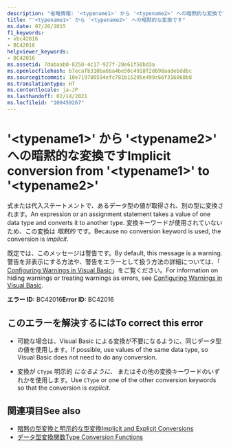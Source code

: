 ```yaml
---
description: "省略情報: '<typename1>' から '<typename2>' への暗黙的な変換です"
title: "'<typename1>' から '<typename2>' への暗黙的な変換です"
ms.date: 07/20/2015
f1_keywords:
- vbc42016
- BC42016
helpviewer_keywords:
- BC42016
ms.assetid: 7dabaab0-8258-4c17-927f-28e61f50bd3a
ms.openlocfilehash: b7ecafb310ba6ba4be50c4918f2d698aadebddbc
ms.sourcegitcommit: 10e719780594efc781b15295e499c66f316068b8
ms.translationtype: HT
ms.contentlocale: ja-JP
ms.lasthandoff: 02/14/2021
ms.locfileid: "100459267"
---
```

# <a name="implicit-conversion-from-typename1-to-typename2"></a><span data-ttu-id="39bfc-103">'\<typename1>' から '\<typename2>' への暗黙的な変換です</span><span class="sxs-lookup"><span data-stu-id="39bfc-103">Implicit conversion from '\<typename1>' to '\<typename2>'</span></span>

<span data-ttu-id="39bfc-104">式または代入ステートメントで、あるデータ型の値が取得され、別の型に変換されます。</span><span class="sxs-lookup"><span data-stu-id="39bfc-104">An expression or an assignment statement takes a value of one data type and converts it to another type.</span></span> <span data-ttu-id="39bfc-105">変換キーワードが使用されていないため、この変換は *暗黙的* です。</span><span class="sxs-lookup"><span data-stu-id="39bfc-105">Because no conversion keyword is used, the conversion is *implicit*.</span></span>  
  
 <span data-ttu-id="39bfc-106">既定では、このメッセージは警告です。</span><span class="sxs-lookup"><span data-stu-id="39bfc-106">By default, this message is a warning.</span></span> <span data-ttu-id="39bfc-107">警告を非表示にする方法や、警告をエラーとして扱う方法の詳細については、「 [Configuring Warnings in Visual Basic](/visualstudio/ide/configuring-warnings-in-visual-basic)」をご覧ください。</span><span class="sxs-lookup"><span data-stu-id="39bfc-107">For information on hiding warnings or treating warnings as errors, see [Configuring Warnings in Visual Basic](/visualstudio/ide/configuring-warnings-in-visual-basic).</span></span>  
  
 <span data-ttu-id="39bfc-108">**エラー ID:** BC42016</span><span class="sxs-lookup"><span data-stu-id="39bfc-108">**Error ID:** BC42016</span></span>  
  
## <a name="to-correct-this-error"></a><span data-ttu-id="39bfc-109">このエラーを解決するには</span><span class="sxs-lookup"><span data-stu-id="39bfc-109">To correct this error</span></span>  
  
- <span data-ttu-id="39bfc-110">可能な場合は、Visual Basic による変換が不要になるように、同じデータ型の値を使用します。</span><span class="sxs-lookup"><span data-stu-id="39bfc-110">If possible, use values of the same data type, so Visual Basic does not need to do any conversion.</span></span>  
  
- <span data-ttu-id="39bfc-111">変換が `CType` 明示的 *になるように、* またはその他の変換キーワードのいずれかを使用します。</span><span class="sxs-lookup"><span data-stu-id="39bfc-111">Use `CType` or one of the other conversion keywords so that the conversion is *explicit*.</span></span>  
  
## <a name="see-also"></a><span data-ttu-id="39bfc-112">関連項目</span><span class="sxs-lookup"><span data-stu-id="39bfc-112">See also</span></span>

- [<span data-ttu-id="39bfc-113">暗黙の型変換と明示的な型変換</span><span class="sxs-lookup"><span data-stu-id="39bfc-113">Implicit and Explicit Conversions</span></span>](../programming-guide/language-features/data-types/implicit-and-explicit-conversions.md)
- [<span data-ttu-id="39bfc-114">データ型変換関数</span><span class="sxs-lookup"><span data-stu-id="39bfc-114">Type Conversion Functions</span></span>](../language-reference/functions/type-conversion-functions.md)
